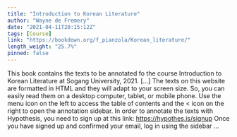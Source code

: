 ```yaml
---
title: "Introduction to Korean Literature"
author: "Wayne de Fremery"
date: "2021-04-11T20:15:12Z"
tags: [Course]
link: "https://bookdown.org/f_pianzola/Korean_literature/"
length_weight: "25.7%"
pinned: false
---
```


This book contains the texts to be annotated fo the course Introduction to Korean Literature at Sogang University, 2021. [...] The texts on this website are formatted in HTML and they will adapt to your screen size. So, you can easily read them on a desktop computer, tablet, or mobile phone. Use the menu icon on the left to access the table of contents and the < icon on the right to open the annotation sidebar. In order to annotate the texts with Hypothesis, you need to sign up at this link: https://hypothes.is/signup Once you have signed up and confirmed your email, log in using the sidebar ...
